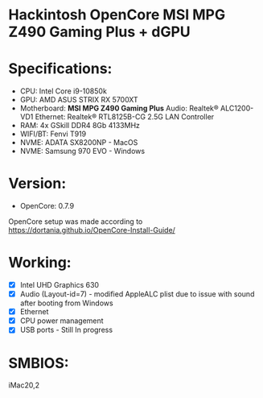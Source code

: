 # Hackintosh OpenCore MSI MPG Z490 Gaming Plus + dGPU

# Specifications:
* CPU: Intel Core i9-10850k
* GPU: AMD ASUS STRIX RX 5700XT
* Motherboard: **MSI MPG Z490 Gaming Plus**
                 Audio: Realtek® ALC1200-VD1
                 Ethernet: Realtek® RTL8125B-CG 2.5G LAN Controller
* RAM: 4x GSkill DDR4 8Gb 4133MHz 
* WIFI/BT: Fenvi T919
* NVME: ADATA SX8200NP - MacOS
* NVME: Samsung 970 EVO - Windows

# Version: 
* OpenCore: 0.7.9

OpenCore setup was made according to https://dortania.github.io/OpenCore-Install-Guide/

# Working:
- [x] Intel UHD Graphics 630
- [x] Audio (Layout-id=7) - modified AppleALC plist due to issue with sound after booting from Windows
- [x] Ethernet 
- [x] CPU power management
- [x] USB ports - Still In progress

# SMBIOS:
iMac20,2
